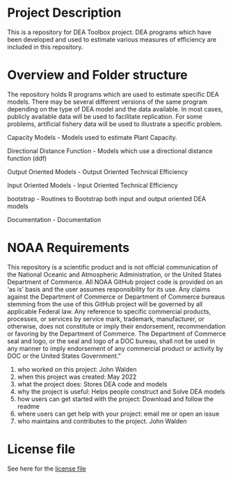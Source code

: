# Project Description
This is a repository for DEA Toolbox project. DEA programs which have been developed and used to estimate various measures of efficiency are included in this repository.

# Overview and Folder structure

The repository holds R programs which are used to estimate specific DEA models. There may be several different versions of the same program depending on the type of DEA model and the data available. In most cases, publicly available data will be used to facilitate replication. For some problems, artificial fishery data will be used to illustrate a specific problem. 


Capacity Models - Models used to estimate Plant Capacity.

Directional Distance Function - Models which use a directional distance function (ddf)

Output Oriented Models - Output Oriented Technical Efficiency

Input Oriented Models -  Input Oriented Technical Efficiency

bootstrap - Routines to Bootstrap both input and output oriented DEA models

Documentation - Documentation


# NOAA Requirements
This repository is a scientific product and is not official communication of the National Oceanic and Atmospheric Administration, or the United States Department of Commerce. All NOAA GitHub project code is provided on an ‘as is’ basis and the user assumes responsibility for its use. Any claims against the Department of Commerce or Department of Commerce bureaus stemming from the use of this GitHub project will be governed by all applicable Federal law. Any reference to specific commercial products, processes, or services by service mark, trademark, manufacturer, or otherwise, does not constitute or imply their endorsement, recommendation or favoring by the Department of Commerce. The Department of Commerce seal and logo, or the seal and logo of a DOC bureau, shall not be used in any manner to imply endorsement of any commercial product or activity by DOC or the United States Government.”


1. who worked on this project:  John Walden
1. when this project was created: May 2022 
1. what the project does: Stores DEA code and models 
1. why the project is useful:  Helps people construct and Solve DEA models 
1. how users can get started with the project: Download and follow the readme
1. where users can get help with your project:  email me or open an issue
1. who maintains and contributes to the project. John Walden

# License file
See here for the [license file](License.txt)
